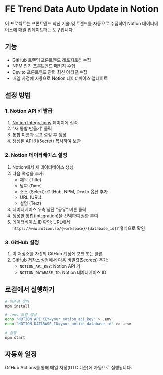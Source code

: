 # FE Trend Data Auto Update in Notion

이 프로젝트는 프론트엔드 최신 기술 및 트렌드를 자동으로 수집하여 Notion 데이터베이스에 매일 업데이트하는 도구입니다.

## 기능

- GitHub 트렌딩 프론트엔드 레포지토리 수집
- NPM 인기 프론트엔드 패키지 수집
- Dev.to 프론트엔드 관련 최신 아티클 수집
- 매일 자정에 자동으로 Notion 데이터베이스 업데이트

## 설정 방법

### 1. Notion API 키 발급

1. [Notion Integrations](https://www.notion.so/my-integrations) 페이지에 접속
2. "새 통합 만들기" 클릭
3. 통합 이름과 로고 설정 후 생성
4. 생성된 API 키(Secret) 복사하여 보관

### 2. Notion 데이터베이스 설정

1. Notion에서 새 데이터베이스 생성
2. 다음 속성을 추가:
   - 제목 (Title)
   - 날짜 (Date)
   - 소스 (Select): GitHub, NPM, Dev.to 옵션 추가
   - URL (URL)
   - 설명 (Text)
3. 데이터베이스 우측 상단 "공유" 버튼 클릭
4. 생성한 통합(Integration)을 선택하여 권한 부여
5. 데이터베이스 ID 확인: URL에서 `https://www.notion.so/{workspace}/{database_id}?` 형식으로 확인

### 3. GitHub 설정

1. 이 저장소를 자신의 GitHub 계정에 포크 또는 클론
2. GitHub 저장소 설정에서 다음 비밀값(Secrets) 추가:
   - `NOTION_API_KEY`: Notion API 키
   - `NOTION_DATABASE_ID`: Notion 데이터베이스 ID

## 로컬에서 실행하기

```bash
# 의존성 설치
npm install

# .env 파일 생성
echo "NOTION_API_KEY=your_notion_api_key" > .env
echo "NOTION_DATABASE_ID=your_notion_database_id" >> .env

# 실행
npm start
```

## 자동화 일정

GitHub Actions를 통해 매일 자정(UTC 기준)에 자동으로 실행됩니다. 